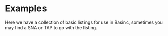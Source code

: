 # Examples
Here we have a collection of basic listings for use in Basinc, sometimes you may find a SNA or TAP to go with the listing.




